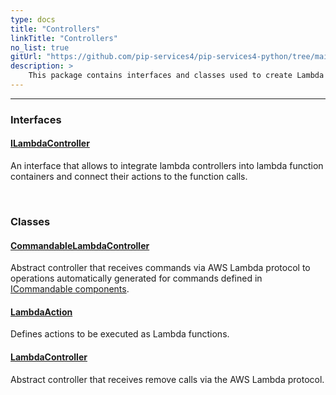 ```yaml
---
type: docs
title: "Controllers"
linkTitle: "Controllers"
no_list: true
gitUrl: "https://github.com/pip-services4/pip-services4-python/tree/main/pip-services4-aws-python"
description: >
    This package contains interfaces and classes used to create Lambda controller.
---
```

---

<div class="module-body"> 


### Interfaces

#### [ILambdaController](ilambda_controller)
An interface that allows to integrate lambda controllers into lambda function containers and connect their actions to the function calls.

<br>

### Classes

#### [CommandableLambdaController](commandable_lambda_controller)
Abstract controller that receives commands via AWS Lambda protocol to operations automatically generated for commands defined in [ICommandable components](../../rpc/commands/icommandable).

#### [LambdaAction](lambda_action)
Defines actions to be executed as Lambda functions.


#### [LambdaController](lambda_controller)
Abstract controller that receives remove calls via the AWS Lambda protocol.

</div>

